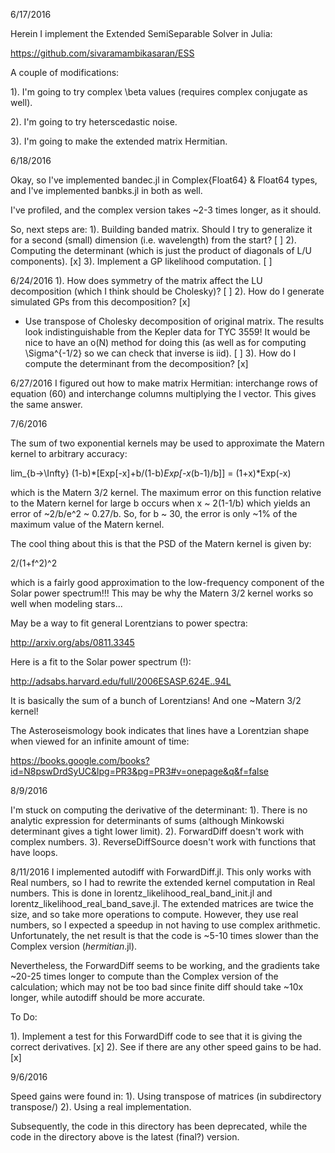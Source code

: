 6/17/2016

Herein I implement the Extended SemiSeparable Solver in Julia:

https://github.com/sivaramambikasaran/ESS

A couple of modifications:

1). I'm going to try complex \beta values (requires
complex conjugate as well).

2). I'm going to try heterscedastic noise.

3). I'm going to make the extended matrix Hermitian.

6/18/2016

Okay, so I've implemented bandec.jl in Complex{Float64} & Float64 types,
and I've implemented banbks.jl in both as well.

I've profiled, and the complex version takes ~2-3 times longer, as it should.

So, next steps are:
1). Building banded matrix.  Should I try to generalize it for a second
(small) dimension (i.e. wavelength) from the start? [ ]
2). Computing the determinant (which is just the product of diagonals of L/U components). [x]
3). Implement a GP likelihood computation. [ ]

6/24/2016
1). How does symmetry of the matrix affect the LU decomposition (which I think
should be Cholesky)? [ ]
2). How do I generate simulated GPs from this decomposition? [x]
 -  Use transpose of Cholesky decomposition of original matrix.  The results
    look indistinguishable from the Kepler data for TYC 3559!  It would be
    nice to have an o(N) method for doing this (as well as for computing
    \Sigma^{-1/2} so we can check that inverse is iid). [ ]
3). How do I compute the determinant from the decomposition? [x]

6/27/2016
I figured out how to make matrix Hermitian: interchange rows of equation (60)
and interchange columns multiplying the l vector.  This gives the same answer.

7/6/2016

The sum of two exponential kernels may be used to approximate the Matern
kernel to arbitrary accuracy:

lim_{b->\Infty} (1-b)*[Exp[-x]+b/(1-b)*Exp[-x*(b-1)/b]] = (1+x)*Exp(-x)

which is the Matern 3/2 kernel.  The maximum error on this function relative
to the Matern kernel for large b occurs when x ~ 2(1-1/b) which yields
an error of ~2/b/e^2 ~ 0.27/b.  So, for b ~ 30, the error is only ~1%
of the maximum value of the Matern kernel.

The cool thing about this is that
the PSD of the Matern kernel is given by:

2/(1+f^2)^2

which is a fairly good approximation to the low-frequency component of the
Solar power spectrum!!!  This may be why the Matern 3/2 kernel works so well 
when modeling stars...

May be a way to fit general Lorentzians to power spectra:

http://arxiv.org/abs/0811.3345

Here is a fit to the Solar power spectrum (!):

http://adsabs.harvard.edu/full/2006ESASP.624E..94L

It is basically the sum of a bunch of Lorentzians!  And one ~Matern 3/2
kernel!

The Asteroseismology book indicates that lines have a Lorentzian
shape when viewed for an infinite amount of time:

https://books.google.com/books?id=N8pswDrdSyUC&lpg=PR3&pg=PR3#v=onepage&q&f=false

8/9/2016

I'm stuck on computing the derivative of the determinant:
1). There is no analytic expression for determinants of sums (although Minkowski determinant
  gives a tight lower limit).
2). ForwardDiff doesn't work with complex numbers.
3). ReverseDiffSource doesn't work with functions that have loops.

8/11/2016
I implemented autodiff with ForwardDiff.jl.  This only works with Real numbers,
so I had to rewrite the extended kernel computation in Real numbers.  This is
done in lorentz_likelihood_real_band_init.jl and lorentz_likelihood_real_band_save.jl.
The extended matrices are twice the size, and so take more operations to compute.
However, they use real numbers, so I expected a speedup in not having to use
complex arithmetic.  Unfortunately, the net result is that the code is ~5-10 times
slower than the Complex version (*hermitian*.jl).

Nevertheless, the ForwardDiff seems to be working, and the gradients take ~20-25
times longer to compute than the Complex version of the calculation;  which may
not be too bad since finite diff should take ~10x longer, while autodiff should
be more accurate.

To Do:

1). Implement a test for this ForwardDiff code to see that it is giving the correct
derivatives. [x]
2). See if there are any other speed gains to be had. [x]

9/6/2016

Speed gains were found in:
1). Using transpose of matrices (in subdirectory transpose/)
2). Using a real implementation.

Subsequently, the code in this directory has been deprecated, while the code in
the directory above is the latest (final?) version.
